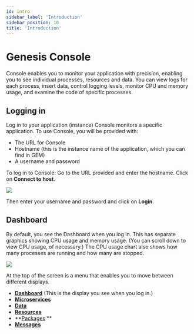 ```yaml
---
id: intro
sidebar_label: 'Introduction'
sidebar_position: 10
title: 'Introduction'
---
```


# Genesis Console
Console enables you to monitor your application with precision, enabling you to see individual processes, resources and data. You can view logs for each process, insert data, control logging levels, monitor CPU and memory usage, and examine the code of specific processes.
## Logging in
Log in to your application (instance)
Console monitors a specific application. To use Console, you will be provided with:
* The URL for Console
* Hostname (this is the instance name of the application, which you can find in GEM)
* A username and password

To log in to Console:
Go to the URL provided and enter the hostname. Click on **Connect to host**.

![](/img/con-hostname.png)

Then enter your username and password and click on **Login**.

## Dashboard
By default, you see the Dashboard when you log in. This has separate graphics showing CPU usage and memory usage. (You can scroll down to view CPU usage, of necessary.) The CPU usage chart also shows how many processes are running and how many are stopped.

![](/img/con-dashboard.png)

At the top of the screen is a menu that enables you to move between different displays.
* **[Dashboard](/managing-applications/operate/genesis-console/intro/#dashboard)** (This is the display you see when you log in.)
* **[Microservices](/managing-applications/operate/genesis-console/microservices/)**
* **[Data](/managing-applications/operate/genesis-console/data/)**
* **[Resources](/managing-applications/operate/genesis-console/resources/)**
* **[Packages](/managing-applications/operate/genesis-console/packages/) **
* **[Messages](/managing-applications/operate/genesis-console/messages/)**

